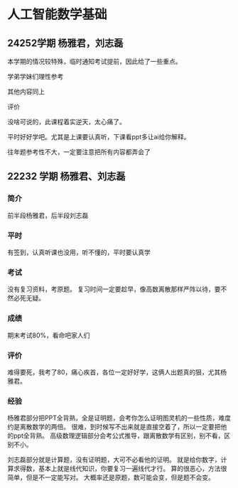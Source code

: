 # 人工智能数学基础

## 24252学期 杨雅君，刘志磊

本学期的情况较特殊，临时通知考试提前，因此给了一些重点。

学弟学妹们理性参考

其他内容同上

评价

没啥可说的，此课程着实逆天，太心痛了。

平时好好学吧。尤其是上课要认真听，下课看ppt多让ai给你解释。

往年题参考性不大，一定要注意把所有内容都弄会了

## 22232 学期 杨雅君、刘志磊

### 简介

前半段杨雅君，后半段刘志磊

### 平时

有签到，认真听课也没用，听不懂的，平时要认真学

### 考试

没有复习资料，考原题。
复习时间一定要趁早，像高数离散那样严阵以待，要不然必死无疑。

### 成绩

期末考试80%，看命吧家人们

### 评价

难得要死，我考了80，痛心疾首，各位一定好好学，这俩人出题真的狠，尤其杨雅君。

### 经验

杨雅君部分把PPT全背熟，全是证明题，会考你怎么证明图灵机的一些性质，难度约是离散数学的两倍。
很难，到时候写不出来就是直接空着了，所以一定要把他的ppt全背熟。
高级数理逻辑部分会考公式推导，跟离散数学有区别，别不看，区别不小。

刘志磊部分就是计算题，没有证明题，大可不必看他的证明。
就是给你数字，计算求得数，基本上就是线代知识，你要复习一遍线代才行。
算的很恶心，方法很简单，但是不一定能写对。
大概率还是原题，数可能会变，但是题不会变。
